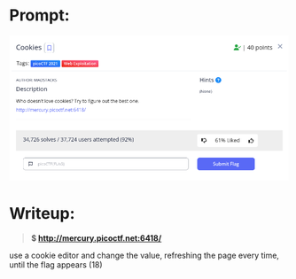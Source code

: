 <h1>
  Prompt:
</h1>

![alt text](prompt.png)

<h1>
  Writeup:
</h1>

> **$ http://mercury.picoctf.net:6418/** <br>
<p>use a cookie editor and change the value, refreshing the page every time, until the flag appears (18)</p>
